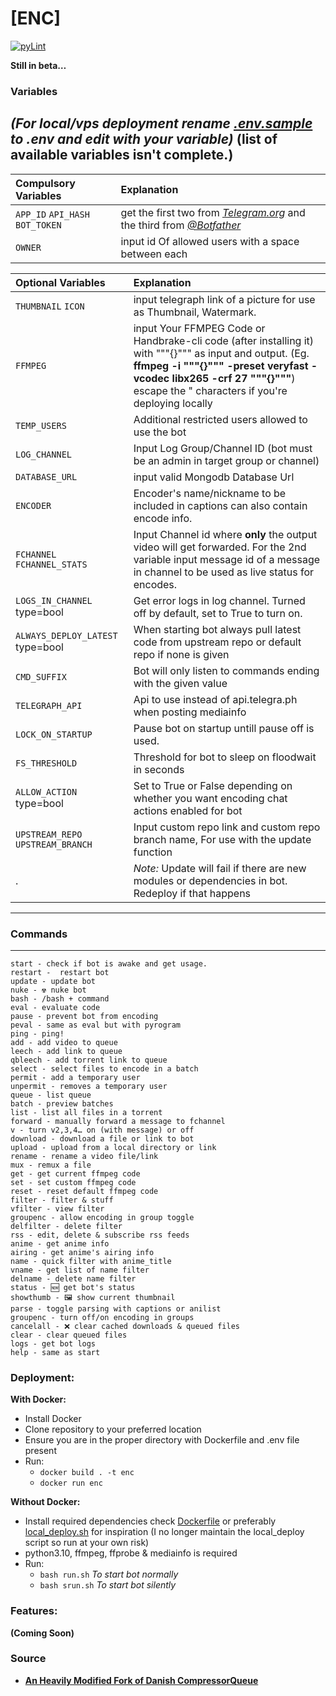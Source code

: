 # [ENC]

[![pyLint](https://github.com/Nubuki-all/Tg-encoder/actions/workflows/pyLint.yml/badge.svg?branch=main)](https://github.com/Nubuki-all/Tg-encoder/actions/workflows/pyLint.yml)

__Still in beta…__

### Variables

___(For local/vps deployment rename [.env.sample](.env.sample) to .env and edit with your variable)___
(list of available variables isn't complete.)
---
Compulsory Variables | Explanation
:--------- | :---------------------------------------------
`APP_ID` `API_HASH` `BOT_TOKEN` | get the first two from *[Telegram.org](https://telegram.org)* and the third from *[@Botfather](https://t.me/botfather)*
`OWNER`    | input id Of allowed users with a space between each

Optional Variables | Explanation
:--------- | :---------------------------------------------
`THUMBNAIL` `ICON` | input telegraph link of a picture for use as Thumbnail, Watermark.
`FFMPEG` | input Your FFMPEG Code or Handbrake-cli code (after installing it)  with """{}""" as input and output. (Eg. __ffmpeg -i """{}""" -preset veryfast -vcodec libx265 -crf 27 """{}"""__) escape the " characters if you're deploying locally 
`TEMP_USERS` | Additional restricted users allowed to use the bot
`LOG_CHANNEL` | Input Log Group/Channel ID (bot must be an admin in target group or channel)
`DATABASE_URL` | input valid Mongodb Database Url
`ENCODER` | Encoder's name/nickname to be included in captions can also contain encode info.
`FCHANNEL` `FCHANNEL_STATS` | Input Channel id where **only** the output video will get forwarded. For the 2nd variable input message id of a message in channel to be used as live status for encodes.
`LOGS_IN_CHANNEL` type=bool | Get error logs in log channel. Turned off by default, set to True to turn on.
`ALWAYS_DEPLOY_LATEST` type=bool | When starting bot always pull latest code from upstream repo or default repo if none is given 
`CMD_SUFFIX` | Bot will only listen to commands ending with the given value
`TELEGRAPH_API` | Api to use instead of api.telegra.ph when posting mediainfo
`LOCK_ON_STARTUP` | Pause bot on startup untill pause off is used.
`FS_THRESHOLD` | Threshold for bot to sleep on floodwait in seconds
`ALLOW_ACTION` type=bool | Set to True or False depending on whether you want encoding chat actions enabled for bot
`UPSTREAM_REPO` `UPSTREAM_BRANCH` | Input custom repo link and custom repo branch name, For use with the update function
  . | *Note:* Update will fail if there are new modules or dependencies in bot. Redeploy if that happens 
---


### Commands
---
```
start - check if bot is awake and get usage.
restart -  restart bot
update - update bot
nuke - ☢️ nuke bot
bash - /bash + command
eval - evaluate code
pause - prevent bot from encoding
peval - same as eval but with pyrogram
ping - ping!
add - add video to queue
leech - add link to queue
qbleech - add torrent link to queue
select - select files to encode in a batch
permit - add a temporary user
unpermit - removes a temporary user
queue - list queue
batch - preview batches
list - list all files in a torrent
forward - manually forward a message to fchannel
v - turn v2,3,4… on (with message) or off
download - download a file or link to bot
upload - upload from a local directory or link
rename - rename a video file/link
mux - remux a file
get - get current ffmpeg code
set - set custom ffmpeg code
reset - reset default ffmpeg code
filter - filter & stuff
vfilter - view filter
groupenc - allow encoding in group toggle
delfilter - delete filter
rss - edit, delete & subscribe rss feeds
anime - get anime info
airing - get anime's airing info
name - quick filter with anime_title
vname - get list of name filter
delname - delete name filter
status - 🆕 get bot's status
showthumb - 🖼️ show current thumbnail
parse - toggle parsing with captions or anilist
groupenc - turn off/on encoding in groups
cancelall - ❌ clear cached downloads & queued files
clear - clear queued files
logs - get bot logs
help - same as start
```

### Deployment:
**With Docker:**
- Install Docker
- Clone repository to your preferred location 
- Ensure you are in the proper directory with Dockerfile and .env file present
- Run:
  - `docker build . -t enc`
  - `docker run enc`

**Without Docker:**
- Install required dependencies check [Dockerfile](Dockerfile) or preferably [local_deploy.sh](local_deploy.sh) for inspiration (I no longer maintain the local_deploy script so run at your own risk)
- python3.10, ffmpeg, ffprobe & mediainfo is required
- Run:
  - `bash run.sh` _To start bot normally_
  - `bash srun.sh` _To start bot silently_

### Features:
__(Coming Soon)__

### Source 

- **[An Heavily Modified Fork of Danish CompressorQueue](https://github.com/1Danish-00/CompressorQueue)**
